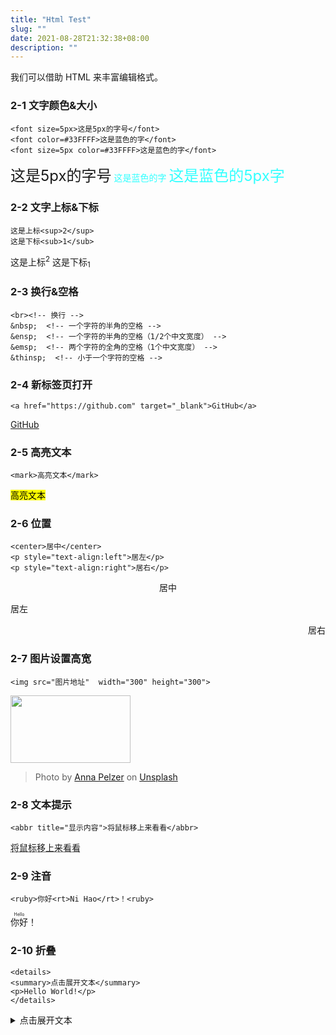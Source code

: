 ```yaml
---
title: "Html Test"
slug: ""
date: 2021-08-28T21:32:38+08:00
description: ""
---
```


我们可以借助 HTML 来丰富编辑格式。

### 2-1 文字颜色&大小
```
<font size=5px>这是5px的字号</font>
<font color=#33FFFF>这是蓝色的字</font>
<font size=5px color=#33FFFF>这是蓝色的字</font>
```
<font size=5px>这是5px的字号</font>
<font color=#33FFFF>这是蓝色的字</font>
<font size=5px color=#33FFFF>这是蓝色的5px字</font>


### 2-2 文字上标&下标
```
这是上标<sup>2</sup>
这是下标<sub>1</sub>
```
这是上标<sup>2</sup>
这是下标<sub>1</sub>


### 2-3 换行&空格
```
<br><!-- 换行 -->
&nbsp;  <!-- 一个字符的半角的空格 -->
&ensp;  <!-- 一个字符的半角的空格（1/2个中文宽度） -->
&emsp;  <!-- 两个字符的全角的空格（1个中文宽度） -->
&thinsp;  <!-- 小于一个字符的空格 -->
```


### 2-4 新标签页打开
```
<a href="https://github.com" target="_blank">GitHub</a>
```
<a href="https://github.com" target="_blank">GitHub</a>


### 2-5 高亮文本
```
<mark>高亮文本</mark>
```
<mark>高亮文本</mark>


### 2-6 位置
```
<center>居中</center>
<p style="text-align:left">居左</p>
<p style="text-align:right">居右</p>
```
<center>居中</center>
<p style="text-align:left">居左</p>
<p style="text-align:right">居右</p>



### 2-7 图片设置高宽
```
<img src="图片地址"  width="300" height="300">
```
<img src="https://images.unsplash.com/photo-1512621776951-a57141f2eefd?ixlib=rb-1.2.1&ixid=MnwxMjA3fDB8MHxwaG90by1wYWdlfHx8fGVufDB8fHx8&auto=format&fit=crop&w=750&q=80"  width="192" height="108">

> Photo by <a href="https://unsplash.com/@annapelzer?utm_source=unsplash&utm_medium=referral&utm_content=creditCopyText">Anna Pelzer</a> on <a href="https://unsplash.com/?utm_source=unsplash&utm_medium=referral&utm_content=creditCopyText">Unsplash</a>

### 2-8 文本提示
```
<abbr title="显示内容">将鼠标移上来看看</abbr>
```
<abbr title="显示内容">将鼠标移上来看看</abbr>


### 2-9 注音
```
<ruby>你好<rt>Ni Hao</rt>！<ruby>
```
<ruby>你好<rt>Hello</rt>！<ruby>


### 2-10 折叠
```
<details>
<summary>点击展开文本</summary>
<p>Hello World!</p>
</details>
```
<details>
<summary>点击展开文本</summary>
<p>Hello World!</p>
</details>